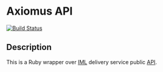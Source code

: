 # Axiomus API

[![Build Status](https://travis-ci.org/kinderly/iml_logistics_api.svg)](https://travis-ci.org/kinderly/iml_logistics_api)

## Description

This is a Ruby wrapper over [IML](http://iml.ru "iml.ru") delivery service public [API](http://imlogistic.ru/Docs/XML_REQ.pdf "IML API").
